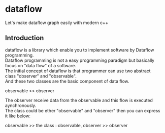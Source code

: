 # dataflow
Let's make dataflow graph easily with modern c++

Introduction
------------

dataflow is a library which enable you to implement software by Dataflow programming.  
Dataflow programming is not a easy programming paradigm but basically focus on "data flow" of a software.  
The initial concept of dataflow is that programmer can use two abstract class "observer" and "observable".  
And these two classes are the basic component of data flow.  

observable >> observer  

The observer receive data from the observable and this flow is executed aynchronously.  
The class could be ether "observable" and "observer" then you can express it like below:  

observable >> the class : observable, observer >> observer
